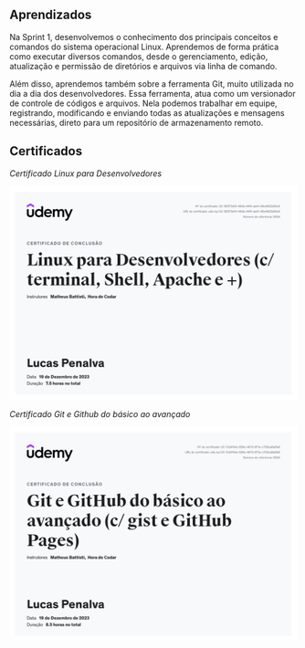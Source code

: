 
## Aprendizados

Na Sprint 1, desenvolvemos o conhecimento dos principais conceitos e comandos do sistema operacional Linux. Aprendemos de forma prática como executar diversos comandos, desde o gerenciamento, edição, atualização e permissão de diretórios e arquivos via linha de comando.

Além disso, aprendemos também sobre a ferramenta Git, muito utilizada no dia a dia dos desenvolvedores. Essa ferramenta, atua como um versionador de controle de códigos e arquivos. Nela podemos trabalhar em equipe, registrando, modificando e enviando todas as atualizações e mensagens necessárias, direto para um repositório de armazenamento remoto.

<!--# Exercícios


1. ...
[Resposta Ex1.](exercicios/ex1.txt)


2. ...
[Resposta Ex2.](exercicios/ex2.txt)



# Evidências


Ao executar o código do exercício ... observei que ... conforme podemos ver na imagem a seguir:


![Evidencia 1](evidencias/sample.webp)

-->

## Certificados


_Certificado Linux para Desenvolvedores_

![Curso Linux](certificados/linux.jpg)

_Certificado Git e Github do básico ao avançado_

![Curso Linux](certificados/git.jpg)